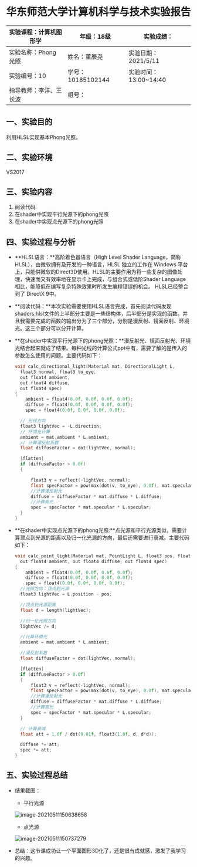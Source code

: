 # 华东师范大学计算机科学与技术实验报告

| 实验课程：计算机图形学 | 年级：18级        | 实验成绩：            |
| ---------------------- | ----------------- | --------------------- |
| 实验名称：Phong光照    | 姓名：董辰尧      | 实验日期：2021/5/11   |
| 实验编号：10           | 学号：10185102144 | 实验时间：13:00~14:40 |
| 指导教师：李洋、王长波 | 组号：            |                       |

## 一、实验目的

利用HLSL实现基本Phong光照。

## 二、实验环境

VS2017

## 三、实验内容

1. 阅读代码
2. 在shader中实现平行光源下的phong光照
3. 在shader中实现点光源下的phong光照

## 四、实验过程与分析

* **HLSL语言：**高阶着色器语言（High Level Shader Language，简称HLSL），由微软拥有及开发的一种语言，HLSL 独立的工作在 Windows 平台上，只能供微软的Direct3D使用。HLSL的主要作用为将一些复杂的图像处理，快速而又有效率地在显示卡上完成，与组合式或低阶Shader Language相比，能降低在编写复杂特殊效果时所发生编程错误的机会。 HLSL已经整合到了 DirectX 9中。

* **阅读代码：**本次实验需要使用HLSL语言完成，首先阅读代码发现shaders.hlsl文件的上半部分主要是一些结构体，后半部分是实现的函数。并且我需要完成的函数的输出分为了三个部分，分别是漫反射、镜面反射、环境光。这三个部分可以分开计算。

* **在shader中实现平行光源下的phong光照：**漫反射光、镜面反射光、环境光结合起来就成了结果。每种光线的计算公式ppt中有，需要了解的是传入的参数怎么使用的问题。主要代码如下：

  ``` c++
  void calc_directional_light(Material mat, DirectionalLight L,
  	float3 normal, float3 to_eye,
  	out float4 ambient,
  	out float4 diffuse,
  	out float4 spec)
  {
      ambient = float4(0.0f, 0.0f, 0.0f, 0.0f);
      diffuse = float4(0.0f, 0.0f, 0.0f, 0.0f);
      spec = float4(0.0f, 0.0f, 0.0f, 0.0f);
  
  	// 光线方向
  	float3 lightVec = -L.direction;
  	// 环境光计算
  	ambient = mat.ambient * L.ambient;
  	// 计算漫反射系数
  	float diffuseFactor = dot(lightVec, normal);
  
  	[flatten]
  	if (diffuseFactor > 0.0f)
  	{
  
  		float3 v = reflect(-lightVec, normal);
  		float specFactor = pow(max(dot(v, to_eye), 0.0f), mat.specular.w);
  		//计算漫反射光
  		diffuse = diffuseFactor * mat.diffuse * L.diffuse;
  		//计算高光
  		spec = specFactor * mat.specular * L.specular;
  	}
  }
  ```

  

* **在shader中实现点光源下的phong光照:**点光源和平行光源类似，需要计算顶点到光源的距离以及归一化光源的方向，最后还需要进行衰减。主要代码如下：

  ``` c++
  void calc_point_light(Material mat, PointLight L, float3 pos, float3 normal, float3 to_eye,
  	out float4 ambient, out float4 diffuse, out float4 spec)
  {
      ambient = float4(0.0f, 0.0f, 0.0f, 0.0f);
      diffuse = float4(0.0f, 0.0f, 0.0f, 0.0f);
      spec = float4(0.0f, 0.0f, 0.0f, 0.0f);
  	//光照方向：顶点到光源
  	float3 lightVec = L.position - pos;
  
  	//顶点到光源距离
  	float d = length(lightVec);
  
  	//归一化光照方向
  	lightVec /= d;
  
  	//计算环境光
  	ambient = mat.ambient * L.ambient;
  
  	//漫反射系数
  	float diffuseFactor = dot(lightVec, normal);
  
  	[flatten]
  	if (diffuseFactor > 0.0f)
  	{
  		float3 v = reflect(-lightVec, normal);
  		float specFactor = pow(max(dot(v, to_eye), 0.0f), mat.specular.w);
  		//计算漫反射光
  		diffuse = diffuseFactor * mat.diffuse * L.diffuse;
  		//计算高光
  		spec = specFactor * mat.specular * L.specular;
  	}
  
  	// 计算衰减
  	float att = 1.0f / dot(0.01f, float3(1.0f, d, d*d));
  
  	diffuse *= att;
  	spec *= att;
  }
  ```

  

## 五、实验过程总结

* 结果截图：

  * 平行光源

  ![image-20210511150638658](C:\Users\summer\AppData\Roaming\Typora\typora-user-images\image-20210511150638658.png)

  * 点光源

  ![image-20210511150737279](C:\Users\summer\AppData\Roaming\Typora\typora-user-images\image-20210511150737279.png)

* 总结：这节课成功让一个平面图形3D化了，还是很有成就感，激发了我学习的兴趣。

